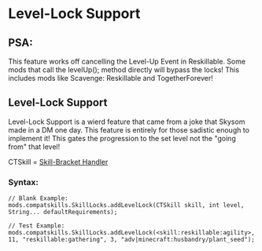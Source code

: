 # Level-Lock Support

## PSA:
This feature works off cancelling the Level-Up Event in Reskillable.
Some mods that call the levelUp(); method directly will bypass the locks!
This includes mods like Scavenge: Reskillable and TogetherForever!


## Level-Lock Support
Level-Lock Support is a wierd feature that came from a joke that Skysom made in a DM one day.
This feature is entirely for those sadistic enough to implement it!
This gates the progression to the set level not the "going from" that level!


CTSkill = [Skill-Bracket Handler](/Mods/CompatSkills/Supports/Reskillable/BracketHandlers.md) 

### Syntax:
```
// Blank Example:
mods.compatskills.SkillLocks.addLevelLock(CTSkill skill, int level, String... defaultRequirements);

// Test Example:
mods.compatskills.SkillLocks.addLevelLock(<skill:reskillable:agility>, 11, "reskillable:gathering", 3, "adv|minecraft:husbandry/plant_seed");
```
